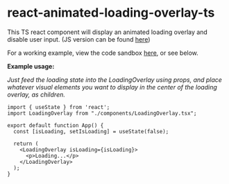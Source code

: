 # react-animated-loading-overlay-ts
This TS react component will display an animated loading overlay and disable user input. (JS version can be found [here](https://github.com/dqhendricks/react-animated-loading-overlay))

For a working example, view the code sandbox [here](https://codesandbox.io/p/devbox/react-animated-loading-overlay-ts-nlvx6d), or see below.

**Example usage:**

*Just feed the loading state into the LoadingOverlay using props, and place whatever visual elements you want to display in the center of the loading overlay, as children.*
```
import { useState } from 'react';
import LoadingOverlay from "./components/LoadingOverlay.tsx";

export default function App() {
  const [isLoading, setIsLoading] = useState(false);

  return (
    <LoadingOverlay isLoading={isLoading}>
      <p>Loading...</p>
    </LoadingOverlay>
  );
}
```
